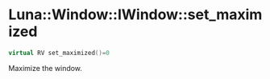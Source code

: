 # Luna::Window::IWindow::set_maximized

```c++
virtual RV set_maximized()=0
```

Maximize the window. 


